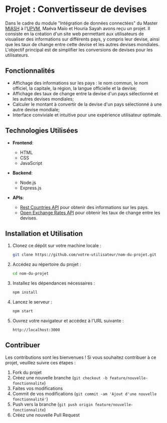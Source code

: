 # Projet : Convertisseur de devises

Dans le cadre du module "Intégration de données connectées" du Master [MIASH](https://www.univ-montp3.fr/) à l'[UPVM](https://www.univ-montp3.fr/), Maéva Maïo et Houria Sayah avons reçu un projet. Il consiste en la création d'un site web permettant aux utilisateurs de visualiser des informations sur différents pays, y compris leur devise, ainsi que les taux de change entre cette devise et les autres devises mondiales. L'objectif principal est de simplifier les conversions de devises pour les utilisateurs.

## Fonctionnalités

- Affichage des informations sur les pays : le nom commun, le nom officiel, la capitale, la région, la langue officielle et la devise;
- Affichage des taux de change entre la devise d'un pays sélectionné et les autres devises mondiales;
- Calculer le montant à convertir de la devise d'un pays sélectionné à une autre devise mondiale;
- Interface conviviale et intuitive pour une expérience utilisateur optimale.

## Technologies Utilisées

- **Frontend**:
  - HTML
  - CSS
  - JavaScript

- **Backend**:
  - Node.js
  - Express.js

- **APIs**:
  - [Rest Countries API](https://restcountries.com/) pour obtenir des informations sur les pays.
  - [Open Exchange Rates API](https://openexchangerates.org/) pour obtenir les taux de change entre les devises.

## Installation et Utilisation

1. Clonez ce dépôt sur votre machine locale :

   ```bash
   git clone https://github.com/votre-utilisateur/nom-du-projet.git
   ```

2. Accédez au répertoire du projet :

   ```bash
   cd nom-du-projet
   ```

3. Installez les dépendances nécessaires :

   ```bash
   npm install
   ```

4. Lancez le serveur :

   ```bash
   npm start
   ```

5. Ouvrez votre navigateur et accédez à l'URL suivante :

   ```
   http://localhost:3000
   ```

## Contribuer

Les contributions sont les bienvenues ! Si vous souhaitez contribuer à ce projet, veuillez suivre ces étapes :

1. Fork du projet
2. Créez une nouvelle branche (`git checkout -b feature/nouvelle-fonctionnalite`)
3. Faites vos modifications
4. Commit de vos modifications (`git commit -am 'Ajout d'une nouvelle fonctionnalité'`)
5. Push vers la branche (`git push origin feature/nouvelle-fonctionnalite`)
6. Créez une nouvelle Pull Request
